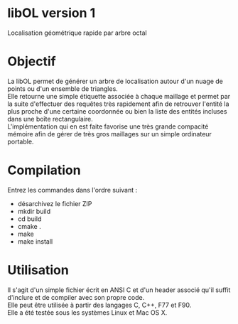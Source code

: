 # libOL version 1
Localisation géométrique rapide par arbre octal

# Objectif
La libOL permet de générer un arbre de localisation autour d'un nuage de points ou d'un ensemble de triangles.  
Elle retourne une simple étiquette associée à chaque maillage et permet par la suite d'effectuer des requêtes très rapidement afin de retrouver l'entité la plus proche d'une certaine coordonnée ou bien la liste des entités incluses dans une boîte rectangulaire.  
L'implémentation qui en est faite favorise une très grande compacité mémoire afin de gérer de très gros maillages sur un simple ordinateur portable.

# Compilation
Entrez les commandes dans l'ordre suivant :
- désarchivez le fichier ZIP
- mkdir build
- cd build
- cmake .
- make
- make install

# Utilisation
Il s'agit d'un simple fichier écrit en ANSI C et d'un header associé qu'il suffit d'inclure et de compiler avec son propre code.  
Elle peut être utilisée à partir des langages C, C++, F77 et F90.  
Elle a été testée sous les systèmes Linux et Mac OS X.
